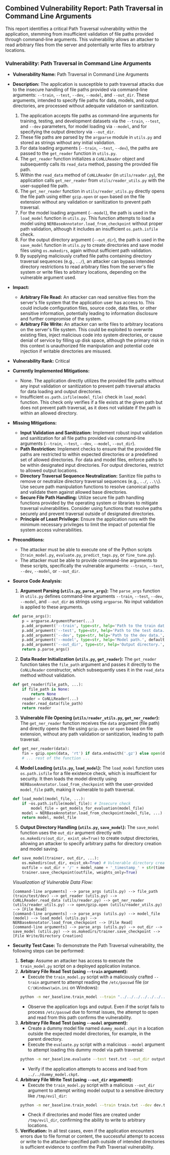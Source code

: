 ## Combined Vulnerability Report: Path Traversal in Command Line Arguments

This report identifies a critical Path Traversal vulnerability within the application, stemming from insufficient validation of file paths provided through command-line arguments. This vulnerability allows an attacker to read arbitrary files from the server and potentially write files to arbitrary locations.

### Vulnerability: Path Traversal in Command Line Arguments

- **Vulnerability Name:** Path Traversal in Command Line Arguments
- **Description:**
    The application is susceptible to path traversal attacks due to the insecure handling of file paths provided via command-line arguments: `--train`, `--test`, `--dev`, `--model`, and `--out_dir`. These arguments, intended to specify file paths for data, models, and output directories, are processed without adequate validation or sanitization.

    1. The application accepts file paths as command-line arguments for training, testing, and development datasets via the `--train`, `--test`, and `--dev` parameters, for model loading via `--model`, and for specifying the output directory via `--out_dir`.
    2. These file paths are parsed by the `argparse` module in `utils.py` and stored as strings without any initial validation.
    3. For data loading arguments (`--train`, `--test`, `--dev`), the paths are passed to the `get_reader` function in `utils.py`.
    4. The `get_reader` function initializes a `CoNLLReader` object and subsequently calls its `read_data` method, passing the provided file path.
    5. Within the `read_data` method of `CoNLLReader` (in `utils/reader.py`), the application calls `get_ner_reader` from `utils/reader_utils.py` with the user-supplied file path.
    6. The `get_ner_reader` function in `utils/reader_utils.py` directly opens the file path using either `gzip.open` or `open` based on the file extension without any validation or sanitization to prevent path traversal.
    7. For the model loading argument (`--model`), the path is used in the `load_model` function in `utils.py`. This function attempts to load a model using `NERBaseAnnotator.load_from_checkpoint` without proper path validation, although it includes an insufficient `os.path.isfile` check.
    8. For the output directory argument (`--out_dir`), the path is used in the `save_model` function in `utils.py` to create directories and save model files using `os.makedirs`, again without sufficient path validation.
    9. By supplying maliciously crafted file paths containing directory traversal sequences (e.g., `../`), an attacker can bypass intended directory restrictions to read arbitrary files from the server's file system or write files to arbitrary locations, depending on the vulnerable argument used.

- **Impact:**
    - **Arbitrary File Read:** An attacker can read sensitive files from the server's file system that the application user has access to. This could include configuration files, source code, data files, or other sensitive information, potentially leading to information disclosure and further compromise of the system.
    - **Arbitrary File Write:** An attacker can write files to arbitrary locations on the server's file system. This could be exploited to overwrite existing files, inject malicious code into system directories, or cause denial of service by filling up disk space, although the primary risk in this context is unauthorized file manipulation and potential code injection if writable directories are misused.

- **Vulnerability Rank:** Critical

- **Currently Implemented Mitigations:**
    - None. The application directly utilizes the provided file paths without any input validation or sanitization to prevent path traversal attacks for data loading and output directories.
    - Insufficient `os.path.isfile(model_file)` check in `load_model` function. This check only verifies if a file exists at the given path but does not prevent path traversal, as it does not validate if the path is within an allowed directory.

- **Missing Mitigations:**
    - **Input Validation and Sanitization:** Implement robust input validation and sanitization for all file paths provided via command-line arguments (`--train`, `--test`, `--dev`, `--model`, `--out_dir`).
    - **Path Restriction:** Implement checks to ensure that the provided file paths are restricted to within expected directories or a predefined set of allowed directories. For data and model files, enforce paths to be within designated input directories. For output directories, restrict to allowed output locations.
    - **Directory Traversal Sequence Neutralization:** Sanitize file paths to remove or neutralize directory traversal sequences (e.g., `../`, `..\\`). Use secure path manipulation functions to resolve canonical paths and validate them against allowed base directories.
    - **Secure File Path Handling:** Utilize secure file path handling functions provided by the operating system or libraries to mitigate traversal vulnerabilities. Consider using functions that resolve paths securely and prevent traversal outside of designated directories.
    - **Principle of Least Privilege:** Ensure the application runs with the minimum necessary privileges to limit the impact of potential file system access vulnerabilities.

- **Preconditions:**
    - The attacker must be able to execute one of the Python scripts (`train_model.py`, `evaluate.py`, `predict_tags.py`, or `fine_tune.py`).
    - The attacker must be able to provide command-line arguments to these scripts, specifically the vulnerable arguments: `--train`, `--test`, `--dev`, `--model`, or `--out_dir`.

- **Source Code Analysis:**
    1. **Argument Parsing (`utils.py`, `parse_args`):** The `parse_args` function in `utils.py` defines command-line arguments `--train`, `--test`, `--dev`, `--model`, and `--out_dir` as strings using `argparse`. No input validation is applied to these arguments.
    ```python
    def parse_args():
        p = argparse.ArgumentParser(...)
        p.add_argument('--train', type=str, help='Path to the train data.', default=None)
        p.add_argument('--test', type=str, help='Path to the test data.', default=None)
        p.add_argument('--dev', type=str, help='Path to the dev data.', default=None)
        p.add_argument('--model', type=str, help='Model path.', default=None)
        p.add_argument('--out_dir', type=str, help='Output directory.', default='.')
        return p.parse_args()
    ```
    2. **Data Reader Initialization (`utils.py`, `get_reader`):** The `get_reader` function takes the `file_path` argument and passes it directly to the `CoNLLReader` constructor, which subsequently uses it in the `read_data` method without validation.
    ```python
    def get_reader(file_path, ...):
        if file_path is None:
            return None
        reader = CoNLLReader(...)
        reader.read_data(file_path)
        return reader
    ```
    3. **Vulnerable File Opening (`utils/reader_utils.py`, `get_ner_reader`):** The `get_ner_reader` function receives the `data` argument (file path) and directly opens the file using `gzip.open` or `open` based on file extension, without any path validation or sanitization, leading to path traversal.
    ```python
    def get_ner_reader(data):
        fin = gzip.open(data, 'rt') if data.endswith('.gz') else open(data, 'rt')
        # ... rest of the function ...
    ```
    4. **Model Loading (`utils.py`, `load_model`):** The `load_model` function uses `os.path.isfile` for a file existence check, which is insufficient for security. It then loads the model directly using `NERBaseAnnotator.load_from_checkpoint` with the user-provided `model_file` path, making it vulnerable to path traversal.
    ```python
    def load_model(model_file, ...):
        if ~os.path.isfile(model_file): # Insecure check
            model_file = get_models_for_evaluation(model_file)
        model = NERBaseAnnotator.load_from_checkpoint(model_file, ...) # Vulnerable file operation
        return model, model_file
    ```
    5. **Output Directory Handling (`utils.py`, `save_model`):** The `save_model` function uses the `out_dir` argument directly with `os.makedirs(out_dir, exist_ok=True)` to create output directories, allowing an attacker to specify arbitrary paths for directory creation and model saving.
    ```python
    def save_model(trainer, out_dir, ...):
        os.makedirs(out_dir, exist_ok=True) # Vulnerable directory creation
        outfile = out_dir + '/' + model_name + '_timestamp_' + str(timestamp) + '_final.ckpt'
        trainer.save_checkpoint(outfile, weights_only=True)
    ```
    *Visualization of Vulnerable Data Flow:*
    ```
    [command-line arguments] --> parse_args (utils.py) --> file_path (train/test/dev) --> get_reader (utils.py) --> CoNLLReader.read_data (utils/reader.py) --> get_ner_reader (utils/reader_utils.py) --> open/gzip.open (utils/reader_utils.py) --> [File Read]
    [command-line arguments] --> parse_args (utils.py) --> model_file (model) --> load_model (utils.py) --> NERBaseAnnotator.load_from_checkpoint --> [File Read]
    [command-line arguments] --> parse_args (utils.py) --> out_dir --> save_model (utils.py) --> os.makedirs/trainer.save_checkpoint --> [File Write/Directory Creation]
    ```

- **Security Test Case:**
    To demonstrate the Path Traversal vulnerability, the following steps can be performed:
    1. **Setup:** Assume an attacker has access to execute the `train_model.py` script on a deployed application instance.
    2. **Arbitrary File Read Test (using `--train` argument):**
        - Execute the `train_model.py` script with a maliciously crafted `--train` argument to attempt reading the `/etc/passwd` file (or `C:\Windows\win.ini` on Windows):
        ```bash
        python -m ner_baseline.train_model --train "../../../../../../../../../etc/passwd" --dev dev.txt --out_dir output_dir --model_name test_model
        ```
        - Observe the application logs and output. Even if the script fails to process `/etc/passwd` due to format issues, the attempt to open and read from this path confirms the vulnerability.
    3. **Arbitrary File Read Test (using `--model` argument):**
        - Create a dummy model file named `dummy_model.ckpt` in a location outside the expected model directories, for example, in the parent directory.
        - Execute the `evaluate.py` script with a malicious `--model` argument to attempt loading this dummy model via path traversal:
        ```bash
        python -m ner_baseline.evaluate --test test.txt --out_dir output_eval --encoder_model xlm-roberta-base --model '../../dummy_model.ckpt' --prefix test_eval
        ```
        - Verify if the application attempts to access and load from `../../dummy_model.ckpt`.
    4. **Arbitrary File Write Test (using `--out_dir` argument):**
        - Execute the `train_model.py` script with a malicious `--out_dir` argument to attempt writing model output to a sensitive directory like `/tmp/evil_dir`:
        ```bash
        python -m ner_baseline.train_model --train train.txt --dev dev.txt --out_dir /tmp/evil_dir --model_name test_write --epochs 1
        ```
        - Check if directories and model files are created under `/tmp/evil_dir`, confirming the ability to write to arbitrary locations.
    5. **Verification:** In all test cases, even if the application encounters errors due to file format or content, the successful attempt to access or write to the attacker-specified path outside of intended directories is sufficient evidence to confirm the Path Traversal vulnerability.